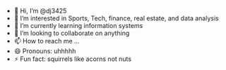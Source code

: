 - 👋 Hi, I’m @dj3425
- 👀 I’m interested in Sports, Tech, finance, real estate, and data analysis
- 🌱 I’m currently learning information systems
- 💞️ I’m looking to collaborate on anything
- 📫 How to reach me ...
- 😄 Pronouns: uhhhhh
- ⚡ Fun fact: squirrels like acorns not nuts

<!---
dj3425/dj3425 is a ✨ special ✨ repository because its `README.md` (this file) appears on your GitHub profile.
You can click the Preview link to take a look at your changes.
--->
